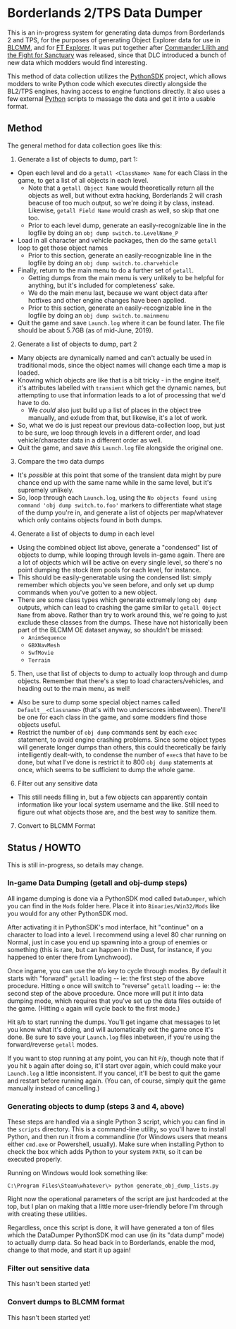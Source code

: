 Borderlands 2/TPS Data Dumper
=============================

This is an in-progress system for generating data dumps from Borderlands
2 and TPS, for the purposes of generating Object Explorer data for use
in [BLCMM](https://github.com/BLCM/BLCMods/wiki/Borderlands-Community-Mod-Manager),
and for [FT Explorer](https://github.com/apocalyptech/ft-explorer).  It
was put together after
[Commander Lilith and the Fight for Sanctuary](https://store.steampowered.com/app/872280/Borderlands_2_Commander_Lilith__the_Fight_for_Sanctuary/)
was released, since that DLC introduced a bunch of new data which modders
would find interesting.

This method of data collection utilizes the
[PythonSDK](https://github.com/bl-sdk/PythonSDK/) project, which allows
modders to write Python code which executes directly alongside the
BL2/TPS engines, having access to engine functions directly.  It also
uses a few external [Python](https://www.python.org/) scripts to massage
the data and get it into a usable format.

Method
------

The general method for data collection goes like this:

1. Generate a list of objects to dump, part 1:
  * Open each level and do a `getall <ClassName> Name` for each Class
    in the game, to get a list of all objects in each level.
    * Note that a `getall Object Name` would theoretically return all
      the objects as well, but without extra hacking, Borderlands 2 will
      crash beacuse of too much output, so we're doing it by class,
      instead.  Likewise, `getall Field Name` would crash as well, so
      skip that one too.
    * Prior to each level dump, generate an easily-recognizable line in
      the logfile by doing an `obj dump switch.to.LevelName_P`
  * Load in all character and vehicle packages, then do the same `getall`
    loop to get those object names
    * Prior to this section, generate an easily-recognizable line in the
      logfile by doing an `obj dump switch.to.charvehicle`
  * Finally, return to the main menu to do a further set of `getall`.
    * Getting dumps from the main menu is very unlikely to be helpful
      for anything, but it's included for completeness' sake.
    * We do the main menu last, because we want object data after hotfixes
      and other engine changes have been applied.
    * Prior to this section, generate an easily-recognizable line in the
      logfile by doing an `obj dump switch.to.mainmenu`
  * Quit the game and save `Launch.log` where it can be found later.  The
    file should be about 5.7GB (as of mid-June, 2019).
2. Generate a list of objects to dump, part 2
  * Many objects are dynamically named and can't actually be used in
    traditional mods, since the object names will change each time a
    map is loaded.
  * Knowing which objects are like that is a bit tricky - in the engine
    itself, it's attributes labelled with `transient` which get the
    dynamic names, but attempting to use that information leads to a
    lot of processing that we'd have to do.
    * We *could* also just build up a list of places in the object
      tree manually, and exlude from that, but likewise, it's a lot of
      work.
  * So, what we do is just repeat our previous data-collection loop, but
    just to be sure, we loop through levels in a different order, and
    load vehicle/character data in a different order as well.
  * Quit the game, and save *this* `Launch.log` file alongside the original
    one.
3. Compare the two data dumps
  * It's *possible* at this point that some of the transient data might
    by pure chance end up with the same name while in the same level, but
    it's supremely unlikely.
  * So, loop through each `Launch.log`, using the `No objects found using
    command 'obj dump switch.to.foo'` markers to differentiate what stage
    of the dump you're in, and generate a list of objects per map/whatever
    which only contains objects found in both dumps.
4. Generate a list of objects to dump in each level
  * Using the combined object list above, generate a "condensed" list of
    objects to dump, while looping through levels in-game again.  There
    are a lot of objects which will be active on every single level, so
    there's no point dumping the stock item pools for each level, for
    instance.
  * This should be easily-generatable using the condensed list: simply
    remember which objects you've seen before, and only set up dump commands
    when you've gotten to a new object.
  * There are some class types which generate extremely long `obj dump`
    outputs, which can lead to crashing the game similar to `getall Object Name`
    from above.  Rather than try to work around this, we're going to just
    exclude these classes from the dumps.  These have not historically been
    part of the BLCMM OE dataset anyway, so shouldn't be missed:
    * `AnimSequence`
    * `GBXNavMesh`
    * `SwfMovie`
    * `Terrain`
5. Then, use that list of objects to dump to actually loop through and
  dump objects.  Remember that there's a step to load characters/vehicles,
  and heading out to the main menu, as well!
  * Also be sure to dump some special object names called `Default__<Classname>`
    (that's with two underscores inbetween).  There'll be one for each class
    in the game, and some modders find those objects useful.
  * Restrict the number of `obj dump` commands sent by each `exec` statement,
    to avoid engine crashing problems.  Since some object types will generate
    longer dumps than others, this could theoretically be fairly intelligently
    dealt-with, to condense the number of `exec`s that have to be done, but
    what I've done is restrict it to 800 `obj dump` statements at once, which
    seems to be sufficient to dump the whole game.
6. Filter out any sensitive data
  * This still needs filling in, but a few objects can apparently contain
    information like your local system username and the like.  Still need to
    figure out what objects those are, and the best way to sanitize them.
7. Convert to BLCMM Format

Status / HOWTO
--------------

This is still in-progress, so details may change.

### In-game Data Dumping (getall and obj-dump steps)

All ingame dumping is done via a PythonSDK mod called `DataDumper`, which
you can find in the `Mods` folder here.  Place it into `Binaries/Win32/Mods`
like you would for any other PythonSDK mod.

After activating it in PythonSDK's mod interface, hit "continue" on a character
to load into a level.  I recommend using a level 80 char running on Normal,
just in case you end up spawning into a group of enemies or something (this is
rare, but can happen in the Dust, for instance, if you happened to enter there
from Lynchwood).

Once ingame, you can use the `O`/`o` key to cycle through modes.  By default
it starts with "forward" `getall` loading -- ie: the first step of the above
procedure.  Hitting `o` once will switch to "reverse" `getall` loading -- ie:
the second step of the above procedure.  Once more will put it into data
dumping mode, which requires that you've set up the data files outside of
the game.  (Hitting `o` again will cycle back to the first mode.)

Hit `B`/`b` to start running the dumps.  You'll get ingame chat messages to
let you know what it's doing, and will automatically exit the game once
it's done.  Be sure to save your `Launch.log` files inbetween, if you're
using the forward/reverse `getall` modes.

If you want to stop running at any point, you can hit `P`/`p`, though note
that if you hit `b` again after doing so, it'll start over again, which
could make your `Launch.log` a little inconsistent.  If you cancel, it'll
be best to quit the game and restart before running again.  (You can, of
course, simply quit the game manually instead of cancelling.)

### Generating objects to dump (steps 3 and 4, above)

These steps are handled via a single Python 3 script, which you can find in
the `scripts` directory.  This is a command-line utility, so you'll have
to install Python, and then run it from a commandline (for Windows users
that means either `cmd.exe` or Powershell, usually).  Make sure when installing
Python to check the box which adds Python to your system `PATH`, so it
can be executed properly.

Running on Windows would look something like:

    C:\Program Files\Steam\whatever\> python generate_obj_dump_lists.py

Right now the operational parameters of the script are just hardcoded at
the top, but I plan on making that a little more user-friendly before I'm
through with creating these utilities.

Regardless, once this script is done, it will have generated a ton of files
which the DataDumper PythonSDK mod can use (in its "data dump" mode) to
actually dump data.  So head back in to Borderlands, enable the mod, change
to that mode, and start it up again!

### Filter out sensitive data

This hasn't been started yet!

### Convert dumps to BLCMM format

This hasn't been started yet!
